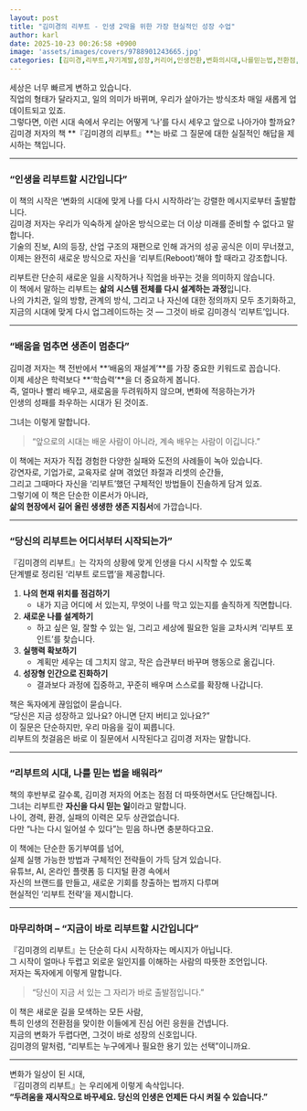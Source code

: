 ```yaml
---
layout: post
title: "김미경의 리부트 - 인생 2막을 위한 가장 현실적인 성장 수업"
author: karl
date: 2025-10-23 00:26:58 +0900
image: 'assets/images/covers/9788901243665.jpg'
categories: [김미경,리부트,자기계발,성장,커리어,인생전환,변화의시대,나를믿는법,전환점,다시시작]
---
```


세상은 너무 빠르게 변하고 있습니다.  
직업의 형태가 달라지고, 일의 의미가 바뀌며, 우리가 살아가는 방식조차 매일 새롭게 업데이트되고 있죠.  
그렇다면, 이런 시대 속에서 우리는 어떻게 ‘나’를 다시 세우고 앞으로 나아가야 할까요?  
김미경 저자의 책 **『김미경의 리부트』**는 바로 그 질문에 대한 실질적인 해답을 제시하는 책입니다.

---

### “인생을 리부트할 시간입니다”

이 책의 시작은 ‘변화의 시대에 맞게 나를 다시 시작하라’는 강렬한 메시지로부터 출발합니다.  
김미경 저자는 우리가 익숙하게 살아온 방식으로는 더 이상 미래를 준비할 수 없다고 말합니다.  
기술의 진보, AI의 등장, 산업 구조의 재편으로 인해 과거의 성공 공식은 이미 무너졌고,  
이제는 완전히 새로운 방식으로 자신을 ‘리부트(Reboot)’해야 할 때라고 강조합니다.

리부트란 단순히 새로운 일을 시작하거나 직업을 바꾸는 것을 의미하지 않습니다.  
이 책에서 말하는 리부트는 **삶의 시스템 전체를 다시 설계하는 과정**입니다.  
나의 가치관, 일의 방향, 관계의 방식, 그리고 나 자신에 대한 정의까지 모두 초기화하고,  
지금의 시대에 맞게 다시 업그레이드하는 것 — 그것이 바로 김미경식 ‘리부트’입니다.

---

### “배움을 멈추면 생존이 멈춘다”

김미경 저자는 책 전반에서 **‘배움의 재설계’**를 가장 중요한 키워드로 꼽습니다.  
이제 세상은 학력보다 **‘학습력’**을 더 중요하게 봅니다.  
즉, 얼마나 빨리 배우고, 새로움을 두려워하지 않으며, 변화에 적응하는가가  
인생의 성패를 좌우하는 시대가 된 것이죠.

그녀는 이렇게 말합니다.  
> “앞으로의 시대는 배운 사람이 아니라, 계속 배우는 사람이 이깁니다.”

이 책에는 저자가 직접 경험한 다양한 실패와 도전의 사례들이 녹아 있습니다.  
강연자로, 기업가로, 교육자로 살며 겪었던 좌절과 리셋의 순간들,  
그리고 그때마다 자신을 ‘리부트’했던 구체적인 방법들이 진솔하게 담겨 있죠.  
그렇기에 이 책은 단순한 이론서가 아니라,  
**삶의 현장에서 길어 올린 생생한 생존 지침서**에 가깝습니다.

---

### “당신의 리부트는 어디서부터 시작되는가”

『김미경의 리부트』는 각자의 상황에 맞게 인생을 다시 시작할 수 있도록  
단계별로 정리된 ‘리부트 로드맵’을 제공합니다.

1. **나의 현재 위치를 점검하기**  
   - 내가 지금 어디에 서 있는지, 무엇이 나를 막고 있는지를 솔직하게 직면합니다.  
2. **새로운 나를 설계하기**  
   - 하고 싶은 일, 잘할 수 있는 일, 그리고 세상에 필요한 일을 교차시켜 ‘리부트 포인트’를 찾습니다.  
3. **실행력 확보하기**  
   - 계획만 세우는 데 그치지 않고, 작은 습관부터 바꾸며 행동으로 옮깁니다.  
4. **성장형 인간으로 진화하기**  
   - 결과보다 과정에 집중하고, 꾸준히 배우며 스스로를 확장해 나갑니다.

책은 독자에게 끊임없이 묻습니다.  
“당신은 지금 성장하고 있나요? 아니면 단지 버티고 있나요?”  
이 질문은 단순하지만, 우리 마음을 깊이 찌릅니다.  
리부트의 첫걸음은 바로 이 질문에서 시작된다고 김미경 저자는 말합니다.

---

### “리부트의 시대, 나를 믿는 법을 배워라”

책의 후반부로 갈수록, 김미경 저자의 어조는 점점 더 따뜻하면서도 단단해집니다.  
그녀는 리부트란 **자신을 다시 믿는 일**이라고 말합니다.  
나이, 경력, 환경, 실패의 이력은 모두 상관없습니다.  
다만 “나는 다시 일어설 수 있다”는 믿음 하나면 충분하다고요.

이 책에는 단순한 동기부여를 넘어,  
실제 실행 가능한 방법과 구체적인 전략들이 가득 담겨 있습니다.  
유튜브, AI, 온라인 플랫폼 등 디지털 환경 속에서  
자신의 브랜드를 만들고, 새로운 기회를 창출하는 법까지 다루며  
현실적인 ‘리부트 전략’을 제시합니다.

---

### 마무리하며 – “지금이 바로 리부트할 시간입니다”

『김미경의 리부트』는 단순히 다시 시작하자는 메시지가 아닙니다.  
그 시작이 얼마나 두렵고 외로운 일인지를 이해하는 사람의 따뜻한 조언입니다.  
저자는 독자에게 이렇게 말합니다.  
> “당신이 지금 서 있는 그 자리가 바로 출발점입니다.”

이 책은 새로운 길을 모색하는 모든 사람,  
특히 인생의 전환점을 맞이한 이들에게 진심 어린 응원을 건넵니다.  
지금의 변화가 두렵다면, 그것이 바로 성장의 신호입니다.  
김미경의 말처럼, “리부트는 누구에게나 필요한 용기 있는 선택”이니까요.

---

변화가 일상이 된 시대,  
『김미경의 리부트』는 우리에게 이렇게 속삭입니다.  
**“두려움을 재시작으로 바꾸세요. 당신의 인생은 언제든 다시 켜질 수 있습니다.”**
